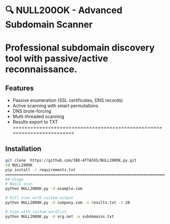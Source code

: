# 🔍 NULL200OK - Advanced Subdomain Scanner
Professional subdomain discovery tool with passive/active reconnaissance.
=========================================================================
## Features
- Passive enumeration (SSL certificates, DNS records)
- Active scanning with smart permutations
- DNS brute-forcing
- Multi-threaded scanning
- Results export to TXT
========================================================================
## Installation
```bash
git clone  https://github.com/IBO-ATTACKS/NULL200OK.py.git 
cd NULL200OK
pip install -r requirements.txt
=========================================================================
## Usage
# Basic scan
python NULL200OK.py -d example.com

# Full scan with custom output
python NULL200OK.py -d company.com -o results.txt -t 20

# Scan with custom wordlist
python NULL200OK.py -d org.net -w subdomains.txt
